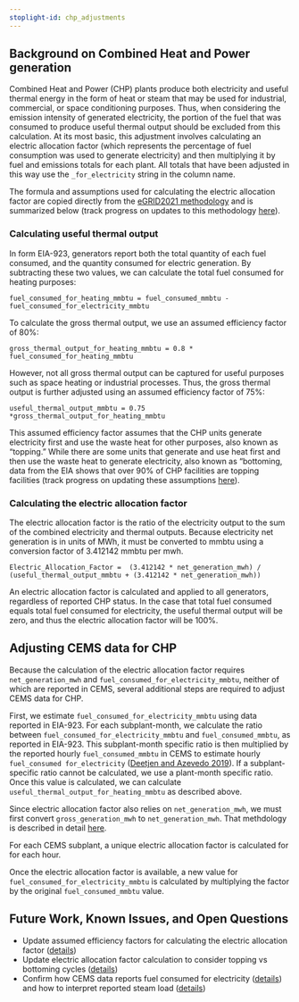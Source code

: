 ```yaml
---
stoplight-id: chp_adjustments
---
```


## Background on Combined Heat and Power generation
Combined Heat and Power (CHP) plants produce both electricity and useful thermal energy in the form of heat or steam that may be used for industrial, commercial, or space conditioning purposes. Thus, when considering the emission intensity of generated electricity, the portion of the fuel that was consumed to produce useful thermal output should be excluded from this calculation. At its most basic, this adjustment involves calculating an electric allocation factor (which represents the percentage of fuel consumption was used to generate electricity) and then multiplying it by fuel and emissions totals for each plant. All totals that have been adjusted in this way use the `_for_electricity` string in the column name.

The formula and assumptions used for calculating the electric allocation factor are copied directly from the [eGRID2021 methodology](https://www.epa.gov/system/files/documents/2023-01/eGRID2021_technical_guide.pdf) and is summarized below (track progress on updates to this methodology [here](https://github.com/singularity-energy/open-grid-emissions/issues/23)).

### Calculating useful thermal output
In form EIA-923, generators report both the total quantity of each fuel consumed, and the quantity consumed for electric generation. By subtracting these two values, we can calculate the total fuel consumed for heating purposes:

`fuel_consumed_for_heating_mmbtu = fuel_consumed_mmbtu - fuel_consumed_for_electricity_mmbtu`

To calculate the gross thermal output, we use an assumed efficiency factor of 80%:

`gross_thermal_output_for_heating_mmbtu = 0.8 * fuel_consumed_for_heating_mmbtu`

However, not all gross thermal output can be captured for useful purposes such as space heating or industrial processes. Thus, the gross thermal output is further adjusted using an assumed efficiency factor of 75%:

`useful_thermal_output_mmbtu = 0.75 *gross_thermal_output_for_heating_mmbtu`

This assumed efficiency factor assumes that the CHP units generate electricity first and use the waste heat for other purposes, also known as “topping.” While there are some units that generate and use heat first and then use the waste heat to generate electricity, also known as “bottoming, data from the EIA shows that over 90% of CHP facilities are topping facilities (track progress on updating these assumptions [here](https://github.com/singularity-energy/open-grid-emissions/issues/23)).

### Calculating the electric allocation factor
The electric allocation factor is the ratio of the electricity output to the sum of the combined electricity and thermal outputs. Because electricity net generation is in units of MWh, it must be converted to mmbtu using a conversion factor of 3.412142 mmbtu per mwh. 

`Electric_Allocation_Factor =  (3.412142 * net_generation_mwh) / (useful_thermal_output_mmbtu + (3.412142 * net_generation_mwh))`

An electric allocation factor is calculated and applied to all generators, regardless of reported CHP status. In the case that total fuel consumed equals total fuel consumed for electricity, the useful thermal output will be zero, and thus the electric allocation factor will be 100%. 

## Adjusting CEMS data for CHP
Because the calculation of the electric allocation factor requires `net_generation_mwh` and `fuel_consumed_for_electricity_mmbtu`, neither of which are reported in CEMS, several additional steps are required to adjust CEMS data for CHP. 

First, we estimate `fuel_consumed_for_electricity_mmbtu` using data reported in EIA-923. For each subplant-month, we calculate the ratio between `fuel_consumed_for_electricity_mmbtu` and `fuel_consumed_mmbtu`, as reported in EIA-923. This subplant-month specific ratio is then multiplied by the reported hourly `fuel_consumed_mmbtu` in CEMS to estimate hourly `fuel_consumed for_electricity` ([Deetjen and Azevedo 2019](https://doi.org/10.1021/acs.est.9b02500)). If a subplant-specific ratio cannot be calculated, we use a plant-month specific ratio. Once this value is calculated, we can calculate `useful_thermal_output_for_heating_mmbtu` as described above. 

Since electric allocation factor also relies on `net_generation_mwh`, we must first convert `gross_generation_mwh` to `net_generation_mwh`. That methdology is described in detail [here](../Converting%20Gross%20to%20Net%20Generation.md). 

For each CEMS subplant, a unique electric allocation factor is calculated for for each hour.

Once the electric allocation factor is available, a new value for `fuel_consumed_for_electricity_mmbtu` is calculated by multiplying the factor by the original `fuel_consumed_mmbtu` value. 

## Future Work, Known Issues, and Open Questions
- Update assumed efficiency factors for calculating the electric allocation factor ([details](https://github.com/singularity-energy/open-grid-emissions/issues/23))
- Update electric allocation factor calculation to consider topping vs bottoming cycles ([details](https://github.com/singularity-energy/open-grid-emissions/issues/23))
- Confirm how CEMS data reports fuel consumed for electricity ([details](https://github.com/singularity-energy/open-grid-emissions/issues/23)) and how to interpret reported steam load ([details](https://github.com/singularity-energy/open-grid-emissions/issues/103))